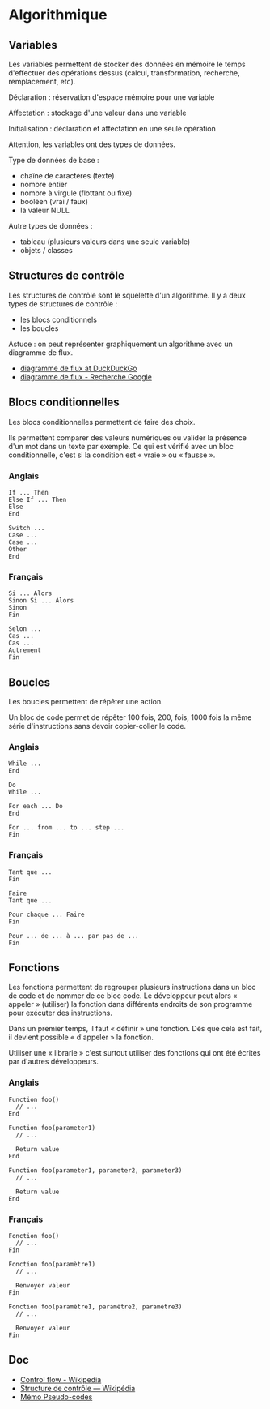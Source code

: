 # Algorithmique

## Variables

Les variables permettent de stocker des données en mémoire le temps d'effectuer des opérations dessus (calcul, transformation, recherche, remplacement, etc).

Déclaration : réservation d'espace mémoire pour une variable

Affectation : stockage d'une valeur dans une variable

Initialisation : déclaration et affectation en une seule opération

Attention, les variables ont des types de données.

Type de données de base :

- chaîne de caractères (texte)
- nombre entier
- nombre à virgule (flottant ou fixe)
- booléen (vrai / faux)
- la valeur NULL

Autre types de données :

- tableau (plusieurs valeurs dans une seule variable)
- objets / classes

## Structures de contrôle

Les structures de contrôle sont le squelette d'un algorithme.
Il y a deux types de structures de contrôle :

- les blocs conditionnels
- les boucles

Astuce : on peut représenter graphiquement un algorithme avec un diagramme de flux.

- [diagramme de flux at DuckDuckGo](https://duckduckgo.com/?q=diagramme+de+flux&t=ffab&iax=images&ia=images)
- [diagramme de flux - Recherche Google](https://www.google.fr/search?q=diagramme+de+flux&source=lnms&tbm=isch&sa=X&ved=0ahUKEwifmc6jxs3eAhVLJBoKHTZOD5sQ_AUIDigB&biw=1580&bih=780)

## Blocs conditionnelles

Les blocs conditionnelles permettent de faire des choix.

Ils permettent comparer des valeurs numériques ou valider la présence d'un mot dans un texte par exemple.
Ce qui est vérifié avec un bloc conditionnelle, c'est si la condition est « vraie » ou « fausse ».

### Anglais

    If ... Then
    Else If ... Then
    Else
    End

    Switch ...
    Case ...
    Case ...
    Other
    End

### Français

    Si ... Alors
    Sinon Si ... Alors
    Sinon
    Fin

    Selon ...
    Cas ...
    Cas ...
    Autrement
    Fin

## Boucles

Les boucles permettent de répêter une action.

Un bloc de code permet de répêter 100 fois, 200, fois, 1000 fois la même série d'instructions sans devoir copier-coller le code.

### Anglais

    While ...
    End

    Do
    While ...

    For each ... Do
    End

    For ... from ... to ... step ...
    Fin

### Français

    Tant que ...
    Fin

    Faire
    Tant que ...

    Pour chaque ... Faire
    Fin

    Pour ... de ... à ... par pas de ...
    Fin

## Fonctions

Les fonctions permettent de regrouper plusieurs instructions dans un bloc de code et de nommer de ce bloc code.
Le développeur peut alors « appeler » (utiliser) la fonction dans différents endroits de son programme pour exécuter des instructions.

Dans un premier temps, il faut « définir » une fonction.
Dès que cela est fait, il devient possible « d'appeler » la fonction.

Utiliser une « librarie » c'est surtout utiliser des fonctions qui ont été écrites par d'autres développeurs.

### Anglais

    Function foo()
      // ...
    End

    Function foo(parameter1)
      // ...

      Return value
    End

    Function foo(parameter1, parameter2, parameter3)
      // ...

      Return value
    End

### Français

    Fonction foo()
      // ...
    Fin

    Fonction foo(paramètre1)
      // ...

      Renvoyer valeur
    Fin

    Fonction foo(paramètre1, paramètre2, paramètre3)
      // ...

      Renvoyer valeur
    Fin

## Doc

- [Control flow - Wikipedia](https://en.wikipedia.org/wiki/Control_flow)
- [Structure de contrôle — Wikipédia](https://fr.wikipedia.org/wiki/Structure_de_contr%C3%B4le)
- [Mémo Pseudo-codes](http://www.isn.codelab.info/ressources/algorithmique/memo-pseudo-codes/)


